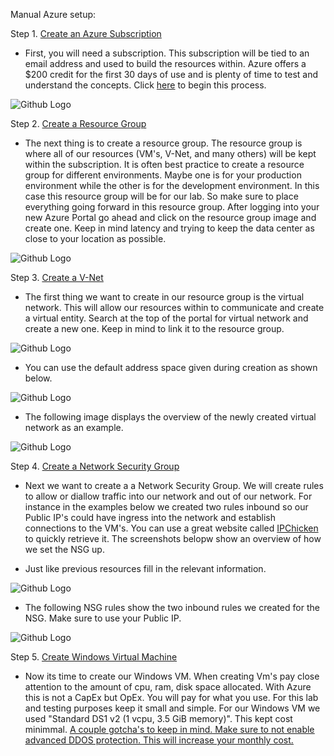 Manual Azure setup: 

Step 1. [Create an Azure Subscription](https://azure.microsoft.com/en-us/free/) 

- First, you will need a subscription. This subscription will be tied to an email address and used to build the resources within. Azure offers a $200 credit for the first 30 days of use and is plenty of time to test and understand the concepts. Click [here](https://azure.microsoft.com/en-us/free/) to begin this process.

![Github Logo](/Screenshots/Azure_free.PNG)

Step 2. [Create a Resource Group](https://docs.microsoft.com/en-us/azure/azure-resource-manager/management/manage-resource-groups-portal) 

- The next thing is to create a resource group. The resource group is where all of our resources (VM's, V-Net, and many others) will be kept within the subscription. It is often best practice to create a resource group for different environments. Maybe one is for your production environment while the other is for the development environment. In this case this resource group will be for our lab. So make sure to place everything going forward in this resource group. After logging into your new Azure Portal go ahead and click on the resource group image and create one. Keep in mind latency and trying to keep the data center as close to your location as possible. 

![Github Logo](/Screenshots/resource.PNG)

Step 3. [Create a V-Net](https://docs.microsoft.com/en-us/azure/virtual-network/quick-create-portal) 

- The first thing we want to create in our resource group is the virtual network. This will allow our resources within to communicate and create a virtual entity. Search at the top of the portal for virtual network and create a new one. Keep in mind to link it to the resource group. 

![Github Logo](/Screenshots/VNET_Create.PNG)

- You can use the default address space given during creation as shown below.

![Github Logo](/Screenshots/VNET_IP.PNG)

- The following image displays the overview of the newly created virtual network as an example.

![Github Logo](/Screenshots/VNET_Overview.PNG)

Step 4. [Create a Network Security Group](https://docs.microsoft.com/en-us/azure/virtual-network/tutorial-filter-network-traffic) 

- Next we want to create a a Network Security Group. We will create rules to allow or diallow traffic into our network and out of our network. For instance in the examples below we created two rules inbound so our Public IP's could have ingress into the network and establish connections to the VM's. You can use a great website called [IPChicken](https://ipchicken.com/) to quickly retrieve it. The screenshots belopw show an overview of how we set the NSG up. 

- Just like previous resources fill in the relevant information. 

![Github Logo](/Screenshots/NSG_Create.PNG)

- The following NSG rules show the two inbound rules we created for the NSG. Make sure to use your Public IP. 

![Github Logo](/Screenshots/NSG_Rules.PNG)

Step 5. [Create Windows Virtual Machine](https://docs.microsoft.com/en-us/azure/virtual-machines/windows/quick-create-portal) 

- Now its time to create our Windows VM. When creating Vm's pay close attention to the amount of cpu, ram, disk space allocated. With Azure this is not a CapEx but OpEx. You will pay for what you use. For this lab and testing purposes keep it small and simple. For our Windows VM we used "Standard DS1 v2 (1 vcpu, 3.5 GiB memory)". This kept cost minimmal. <ins>A couple gotcha's to keep in mind.<ins> Make sure to not enable advanced DDOS protection. This will increase your monthly cost. 
